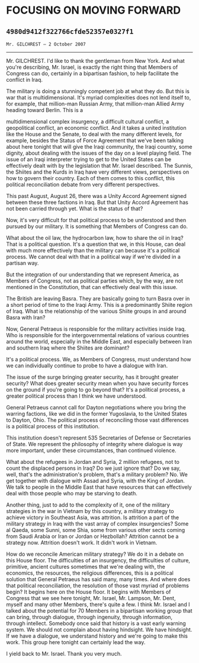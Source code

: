 # FOCUSING ON MOVING FORWARD
## `4980d9412f322766cfde52357e0327f1`
`Mr. GILCHREST — 2 October 2007`

---


Mr. GILCHREST. I'd like to thank the gentleman from New York. And 
what you're describing, Mr. Israel, is exactly the right thing that 
Members of Congress can do, certainly in a bipartisan fashion, to help 
facilitate the conflict in Iraq.

The military is doing a stunningly competent job at what they do. But 
this is war that is multidimensional. It's myriad complexities does not 
lend itself to, for example, that million-man Russian Army, that 
million-man Allied Army heading toward Berlin. This is a


multidimensional complex insurgency, a difficult cultural conflict, a 
geopolitical conflict, an economic conflict. And it takes a united 
institution like the House and the Senate, to deal with the many 
different levels, for example, besides the Status of Force Agreement 
that we've been talking about here tonight that will give the Iraqi 
community, the Iraqi country, some dignity, about dealing with the 
issues of the day on a level playing field. The issue of an Iraqi 
interpreter trying to get to the United States can be effectively dealt 
with by the legislation that Mr. Israel described. The Sunnis, the 
Shiites and the Kurds in Iraq have very different views, perspectives 
on how to govern their country. Each of them comes to this conflict, 
this political reconciliation debate from very different perspectives.

This past August, August 26, there was a Unity Accord Agreement 
signed between these three factions in Iraq. But that Unity Accord 
Agreement has not been carried through yet. What is the status of that?

Now, it's very difficult for that political process to be understood 
and then pursued by our military. It is something that Members of 
Congress can do.

What about the oil law, the hydrocarbon law, how to share the oil in 
Iraq? That is a political question. It's a question that we, in this 
House, can deal with much more effectively than the military can 
because it's a political process. We cannot deal with that in a 
political way if we're divided in a partisan way.

But the integration of our understanding that we represent America, 
as Members of Congress, not as political parties which, by the way, are 
not mentioned in the Constitution, that can effectively deal with this 
issue.

The British are leaving Basra. They are basically going to turn Basra 
over in a short period of time to the Iraqi Army. This is a 
predominantly Shiite region of Iraq. What is the relationship of the 
various Shiite groups in and around Basra with Iran?

Now, General Petraeus is responsible for the military activities 
inside Iraq. Who is responsible for the intergovernmental relations of 
various countries around the world, especially in the Middle East, and 
especially between Iran and southern Iraq where the Shiites are 
dominant?

It's a political process. We, as Members of Congress, must understand 
how we can individually continue to probe to have a dialogue with Iran.

The issue of the surge bringing greater security, has it brought 
greater security? What does greater security mean when you have 
security forces on the ground if you're going to go beyond that? It's a 
political process, a greater political process than I think we have 
understood.

General Petraeus cannot call for Dayton negotiations where you bring 
the warring factions, like we did in the former Yugoslavia, to the 
United States to Dayton, Ohio. The political process of reconciling 
those vast differences is a political process of this institution.

This institution doesn't represent 535 Secretaries of Defense or 
Secretaries of State. We represent the philosophy of integrity where 
dialogue is way more important, under these circumstances, than 
continued violence.

What about the refugees in Jordan and Syria, 2 million refugees, not 
to count the displaced persons in Iraq? Do we just ignore that? Do we 
say, well, that's the administration's problem, that's a military 
problem? No. We get together with dialogue with Assad and Syria, with 
the King of Jordan. We talk to people in the Middle East that have 
resources that can effectively deal with those people who may be 
starving to death.

Another thing, just to add to the complexity of it, one of the 
military strategies in the war in Vietnam by this country, a military 
strategy to achieve victory in Southeast Asia, was attrition. Is 
attrition a part of the military strategy in Iraq with the vast array 
of complex insurgencies? Some al Qaeda, some Sunni, some Shia, some 
from various other sects coming from Saudi Arabia or Iran or Jordan or 
Hezbollah? Attrition cannot be a strategy now. Attrition doesn't work. 
It didn't work in Vietnam.

How do we reconcile American military strategy? We do it in a debate 
on this House floor. The difficulties of an insurgency, the 
difficulties of culture, primitive, ancient cultures sometimes that 
we're dealing with, the economics, the resources, the religious 
differences, this is a political solution that General Petraeus has 
said many, many times. And where does that political reconciliation, 
the resolution of those vast myriad of problems begin? It begins here 
on the House floor. It begins with Members of Congress that we see here 
tonight, Mr. Israel, Mr. Lampson, Mr. Dent, myself and many other 
Members, there's quite a few. I think Mr. Israel and I talked about the 
potential for 70 Members in a bipartisan working group that can bring, 
through dialogue, through ingenuity, through information, through 
intellect. Somebody once said that history is a vast early warning 
system. We should not complain about having hindsight. We have 
hindsight. If we have a dialogue, we understand history and we're going 
to make this work. This group here tonight can certainly lead the way.

I yield back to Mr. Israel. Thank you very much.
